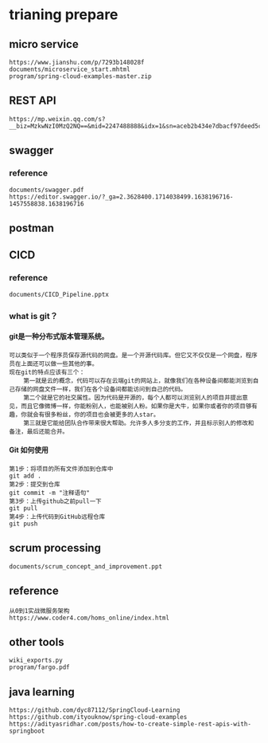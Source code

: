 # trianing prepare

## micro service
    https://www.jianshu.com/p/7293b148028f
    documents/microservice_start.mhtml
    program/spring-cloud-examples-master.zip


## REST API
    https://mp.weixin.qq.com/s?__biz=MzkwNzI0MzQ2NQ==&mid=2247488888&idx=1&sn=aceb2b434e7dbacf97deed5c65b2aa8e&source=41#wechat_redirect

## swagger
### reference
    documents/swagger.pdf
    https://editor.swagger.io/?_ga=2.3628400.1714038499.1638196716-1457558838.1638196716


## postman

## CICD
### reference
    documents/CICD_Pipeline.pptx

### what is git？

#### git是一种分布式版本管理系统。
    可以类似于一个程序员保存源代码的网盘。是一个开源代码库。但它又不仅仅是一个网盘，程序员在上面还可以做一些其他的事。
    现在git的特点应该有三个：
        第一就是云的概念，代码可以存在云端git的网站上，就像我们在各种设备间都能浏览到自己存储的网盘文件一样，我们在各个设备间都能访问到自己的代码。
        第二个就是它的社交属性。因为代码是开源的，每个人都可以浏览别人的项目并提出意见，而且它像微博一样，你能粉别人，也能被别人粉。如果你是大牛，如果你或者你的项目够有趣，你就会有很多粉丝，你的项目也会被更多的人star。
        第三就是它能给团队合作带来很大帮助。允许多人多分支的工作，并且标示别人的修改和备注，最后还能合并。

#### Git 如何使用
    第1步：将项目的所有文件添加到仓库中
    git add .
    第2步：提交到仓库
    git commit -m "注释语句"
    第3步：上传github之前pull一下
    git pull
    第4步：上传代码到GitHub远程仓库
    git push
    

## scrum processing
    documents/scrum_concept_and_improvement.ppt

## reference
    从0到1实战微服务架构
    https://www.coder4.com/homs_online/index.html


## other tools
    wiki_exports.py
    program/fargo.pdf

## java learning
    https://github.com/dyc87112/SpringCloud-Learning
    https://github.com/ityouknow/spring-cloud-examples
    https://adityasridhar.com/posts/how-to-create-simple-rest-apis-with-springboot


